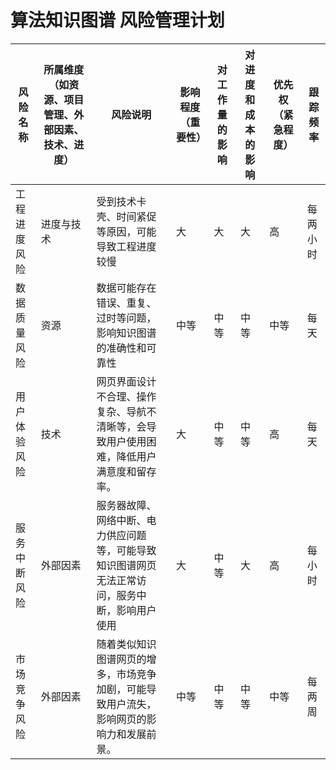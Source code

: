 # 算法知识图谱 风险管理计划
| 风险名称 | 所属维度（如资源、项目管理、外部因素、技术、进度） | 风险说明 | 影响程度（重要性） | 对工作量的影响 | 对进度和成本的影响 | 优先权（紧急程度） | 跟踪频率 |
| -------- | -------------------------------------------------- | -------- | ------------------ | -------------- | -------------------- | -------------------- | -------- |
|工程进度风险| 进度与技术 | 受到技术卡壳、时间紧促等原因，可能导致工程进度较慢|大| 大| 大 | 高| 每两小时|
| 数据质量风险 | 资源  |  数据可能存在错误、重复、过时等问题，影响知识图谱的准确性和可靠性  |  中等   |  中等  |  中等  |中等 | 每天 |
|用户体验风险|技术| 网页界面设计不合理、操作复杂、导航不清晰等，会导致用户使用困难，降低用户满意度和留存率。 |大| 中等| 中等 |高| 每天|
| 服务中断风险 | 外部因素 | 服务器故障、网络中断、电力供应问题等，可能导致知识图谱网页无法正常访问，服务中断，影响用户使用 | 大| 中等| 大 |高 | 每小时 |
| 市场竞争风险 | 外部因素 | 随着类似知识图谱网页的增多，市场竞争加剧，可能导致用户流失，影响网页的影响力和发展前景。 | 中等 | 中等 | 中等 | 中等|每两周 |
